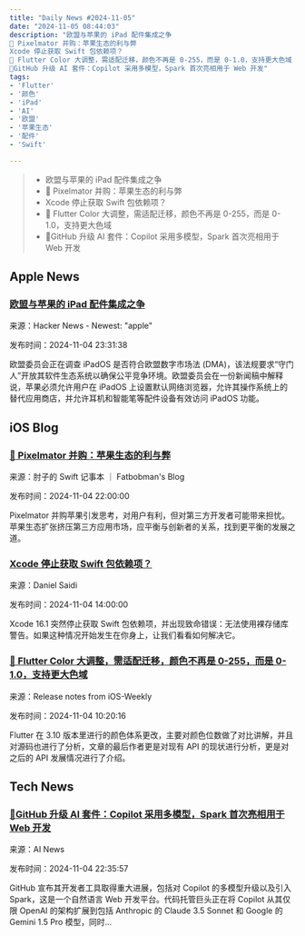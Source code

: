 ```yaml
---
title: "Daily News #2024-11-05"
date: "2024-11-05 08:44:03"
description: "欧盟与苹果的 iPad 配件集成之争
🤔 Pixelmator 并购：苹果生态的利与弊
Xcode 停止获取 Swift 包依赖项？
🐎 Flutter Color 大调整，需适配迁移，颜色不再是 0-255，而是 0-1.0，支持更大色域
🎉GitHub 升级 AI 套件：Copilot 采用多模型，Spark 首次亮相用于 Web 开发"
tags: 
- 'Flutter'
- '颜色'
- 'iPad'
- 'AI'
- '欧盟'
- '苹果生态'
- '配件'
- 'Swift'

---
```


> - 欧盟与苹果的 iPad 配件集成之争
> - 🤔 Pixelmator 并购：苹果生态的利与弊
> - Xcode 停止获取 Swift 包依赖项？
> - 🐎 Flutter Color 大调整，需适配迁移，颜色不再是 0-255，而是 0-1.0，支持更大色域
> - 🎉GitHub 升级 AI 套件：Copilot 采用多模型，Spark 首次亮相用于 Web 开发

## Apple News

### [欧盟与苹果的 iPad 配件集成之争](https://www.macrumors.com/2024/11/04/eu-ipad-accessory-integration-feud/)

来源：Hacker News - Newest: "apple"

发布时间：2024-11-04 23:31:38

欧盟委员会正在调查 iPadOS 是否符合欧盟数字市场法 (DMA)，该法规要求“守门人”开放其软件生态系统以确保公平竞争环境。欧盟委员会在一份新闻稿中解释说，苹果必须允许用户在 iPadOS 上设置默认网络浏览器，允许其操作系统上的替代应用商店，并允许耳机和智能笔等配件设备有效访问 iPadOS 功能。

## iOS Blog

### [🤔 Pixelmator 并购：苹果生态的利与弊](https://fatbobman.com/zh/weekly/issue-056/)

来源：肘子的 Swift 记事本 ｜ Fatbobman's Blog

发布时间：2024-11-04 22:00:00

Pixelmator 并购苹果引发思考，对用户有利，但对第三方开发者可能带来担忧。苹果生态扩张挤压第三方应用市场，应平衡与创新者的关系，找到更平衡的发展之道。

### [Xcode 停止获取 Swift 包依赖项？](https://danielsaidi.com/blog/2024/11/04/xcode-stops-fetching-swift-packages)

来源：Daniel Saidi

发布时间：2024-11-04 14:00:00

Xcode 16.1 突然停止获取 Swift 包依赖项，并出现致命错误：无法使用裸存储库警告。如果这种情况开始发生在你身上，让我们看看如何解决它。

### [🐎 Flutter Color 大调整，需适配迁移，颜色不再是 0-255，而是 0-1.0，支持更大色域](https://github.com/SwiftOldDriver/iOS-Weekly/releases/tag/%23310)

来源：Release notes from iOS-Weekly

发布时间：2024-11-04 10:20:16

Flutter 在 3.10 版本里进行的颜色体系更改，主要对颜色位数做了对比讲解，并且对源码也进行了分析，文章的最后作者更是对现有 API 的现状进行分析，更是对之后的 API 发展情况进行了介绍。

## Tech News

### [🎉GitHub 升级 AI 套件：Copilot 采用多模型，Spark 首次亮相用于 Web 开发](https://www.artificialintelligence-news.com/news/github-expands-ai-suite-copilot-goes-multi-model-spark-debuts-for-web-dev/?utm_source=rss&utm_medium=rss&utm_campaign=github-expands-ai-suite-copilot-goes-multi-model-spark-debuts-for-web-dev)

来源：AI News

发布时间：2024-11-04 22:35:57

GitHub 宣布其开发者工具取得重大进展，包括对 Copilot 的多模型升级以及引入 Spark，这是一个自然语言 Web 开发平台。代码托管巨头正在将 Copilot 从其仅限 OpenAI 的架构扩展到包括 Anthropic 的 Claude 3.5 Sonnet 和 Google 的 Gemini 1.5 Pro 模型，同时...
